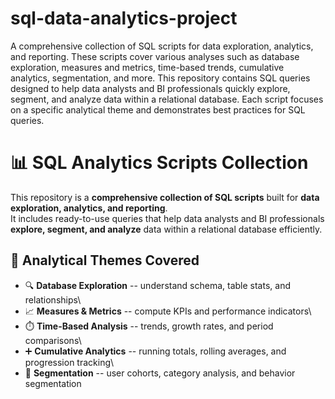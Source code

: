 # sql-data-analytics-project
A comprehensive collection of SQL scripts for data exploration, analytics, and reporting. These scripts cover various analyses such as database exploration, measures and metrics, time-based trends, cumulative analytics, segmentation, and more. This repository contains SQL queries designed to help data analysts and BI professionals quickly explore, segment, and analyze data within a relational database. Each script focuses on a specific analytical theme and demonstrates best practices for SQL queries.

# 📊 SQL Analytics Scripts Collection

This repository is a **comprehensive collection of SQL scripts** built
for **data exploration, analytics, and reporting**.\
It includes ready-to-use queries that help data analysts and BI
professionals **explore, segment, and analyze** data within a relational
database efficiently.

## 🧩 Analytical Themes Covered

-   🔍 **Database Exploration** -- understand schema, table stats, and
    relationships\
-   📈 **Measures & Metrics** -- compute KPIs and performance
    indicators\
-   ⏱️ **Time-Based Analysis** -- trends, growth rates, and period
    comparisons\
-   ➕ **Cumulative Analytics** -- running totals, rolling averages, and
    progression tracking\
-   🎯 **Segmentation** -- user cohorts, category analysis, and behavior
    segmentation
